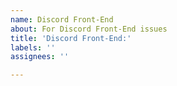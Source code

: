 ```yaml
---
name: Discord Front-End
about: For Discord Front-End issues
title: 'Discord Front-End:'
labels: ''
assignees: ''

---
```



